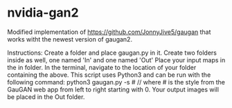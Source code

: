 # nvidia-gan2

Modified implementation of https://github.com/JonnyJive5/gaugan that works witht the newest version of gaugan2.

Instructions:
Create a folder and place gaugan.py in it. Create two folders inside as well, one named 'In' and one named 'Out' Place your input maps in the in folder. In the terminal, navigate to the location of your folder containing the above. This script uses Python3 and can be run with the following command: python3 gaugan.py -s # // where # is the style from the GauGAN web app from left to right starting with 0. Your output images will be placed in the Out folder.
